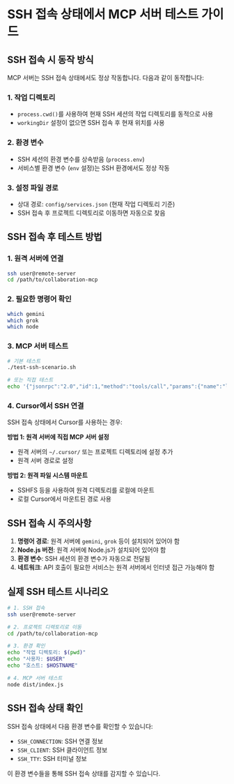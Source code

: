 # SSH 접속 상태에서 MCP 서버 테스트 가이드

## SSH 접속 시 동작 방식

MCP 서버는 SSH 접속 상태에서도 정상 작동합니다. 다음과 같이 동작합니다:

### 1. 작업 디렉토리
- `process.cwd()`를 사용하여 현재 SSH 세션의 작업 디렉토리를 동적으로 사용
- `workingDir` 설정이 없으면 SSH 접속 후 현재 위치를 사용

### 2. 환경 변수
- SSH 세션의 환경 변수를 상속받음 (`process.env`)
- 서비스별 환경 변수 (`env` 설정)는 SSH 환경에서도 정상 작동

### 3. 설정 파일 경로
- 상대 경로: `config/services.json` (현재 작업 디렉토리 기준)
- SSH 접속 후 프로젝트 디렉토리로 이동하면 자동으로 찾음

## SSH 접속 후 테스트 방법

### 1. 원격 서버에 연결
```bash
ssh user@remote-server
cd /path/to/collaboration-mcp
```

### 2. 필요한 명령어 확인
```bash
which gemini
which grok
which node
```

### 3. MCP 서버 테스트
```bash
# 기본 테스트
./test-ssh-scenario.sh

# 또는 직접 테스트
echo '{"jsonrpc":"2.0","id":1,"method":"tools/call","params":{"name":"list_services","arguments":{}}}' | node dist/index.js
```

### 4. Cursor에서 SSH 연결

SSH 접속 상태에서 Cursor를 사용하는 경우:

**방법 1: 원격 서버에 직접 MCP 서버 설정**
- 원격 서버의 `~/.cursor/` 또는 프로젝트 디렉토리에 설정 추가
- 원격 서버 경로로 설정

**방법 2: 원격 파일 시스템 마운트**
- SSHFS 등을 사용하여 원격 디렉토리를 로컬에 마운트
- 로컬 Cursor에서 마운트된 경로 사용

## SSH 접속 시 주의사항

1. **명령어 경로**: 원격 서버에 `gemini`, `grok` 등이 설치되어 있어야 함
2. **Node.js 버전**: 원격 서버에 Node.js가 설치되어 있어야 함
3. **환경 변수**: SSH 세션의 환경 변수가 자동으로 전달됨
4. **네트워크**: API 호출이 필요한 서비스는 원격 서버에서 인터넷 접근 가능해야 함

## 실제 SSH 테스트 시나리오

```bash
# 1. SSH 접속
ssh user@remote-server

# 2. 프로젝트 디렉토리로 이동
cd /path/to/collaboration-mcp

# 3. 환경 확인
echo "작업 디렉토리: $(pwd)"
echo "사용자: $USER"
echo "호스트: $HOSTNAME"

# 4. MCP 서버 테스트
node dist/index.js
```

## SSH 접속 상태 확인

SSH 접속 상태에서 다음 환경 변수를 확인할 수 있습니다:
- `SSH_CONNECTION`: SSH 연결 정보
- `SSH_CLIENT`: SSH 클라이언트 정보
- `SSH_TTY`: SSH 터미널 정보

이 환경 변수들을 통해 SSH 접속 상태를 감지할 수 있습니다.


